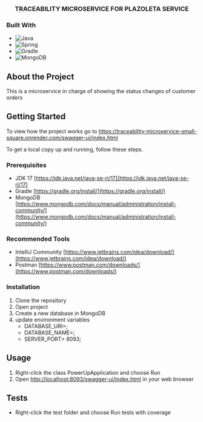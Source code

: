 <br />
<div align="center">
<h3 align="center">TRACEABILITY MICROSERVICE FOR PLAZOLETA SERVICE</h3>

</div>

### Built With

* ![Java](https://img.shields.io/badge/java-%23ED8B00.svg?style=for-the-badge&logo=java&logoColor=white)
* ![Spring](https://img.shields.io/badge/Spring-6DB33F?style=for-the-badge&logo=spring&logoColor=white)
* ![Gradle](https://img.shields.io/badge/Gradle-02303A.svg?style=for-the-badge&logo=Gradle&logoColor=white)
* ![MongoDB](https://img.shields.io/badge/MongoDB-green?style=for-the-badge&logo=mongodb&logoColor=white)

## About the Project

This is a microservice in charge of showing the status changes of customer orders

<!-- GETTING STARTED -->
## Getting Started

To view how the project works go to https://traceability-microservice-small-square.onrender.com/swagger-ui/index.html

To get a local copy up and running, follow these steps.

### Prerequisites

* JDK 17 [https://jdk.java.net/java-se-ri/17](https://jdk.java.net/java-se-ri/17)
* Gradle [https://gradle.org/install/](https://gradle.org/install/)
* MongoDB [https://www.mongodb.com/docs/manual/administration/install-community/](https://www.mongodb.com/docs/manual/administration/install-community/)

### Recommended Tools
* IntelliJ Community [https://www.jetbrains.com/idea/download/](https://www.jetbrains.com/idea/download/)
* Postman [https://www.postman.com/downloads/](https://www.postman.com/downloads/)

### Installation
1. Clone the repository
2. Open project
3. Create a new database in MongoDB
4. update environment variables
   - DATABASE_URI=;
   - DATABASE_NAME=;
   - SERVER_PORT= 8093;

<!-- USAGE -->
## Usage
1. Right-click the class PowerUpApplication and choose Run
2. Open [http://localhost:8093/swagger-ui/index.html](http://localhost:8093/swagger-ui/index.html) in your web browser

<!-- ROADMAP -->
## Tests
- Right-click the test folder and choose Run tests with coverage
